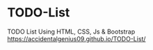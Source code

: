 # TODO-List
TODO List Using HTML, CSS, Js & Bootstrap
https://accidentalgenius09.github.io/TODO-List/
